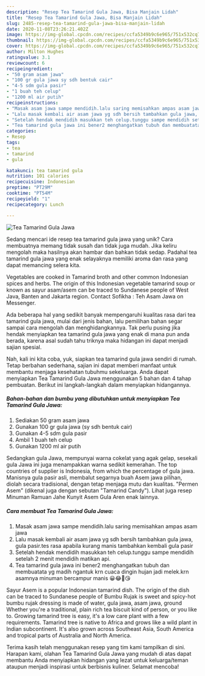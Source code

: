 ```yaml
---
description: "Resep Tea Tamarind Gula Jawa, Bisa Manjain Lidah"
title: "Resep Tea Tamarind Gula Jawa, Bisa Manjain Lidah"
slug: 2485-resep-tea-tamarind-gula-jawa-bisa-manjain-lidah
date: 2020-11-08T23:26:21.402Z
image: https://img-global.cpcdn.com/recipes/ccfa5349b9c6e965/751x532cq70/tea-tamarind-gula-jawa-foto-resep-utama.jpg
thumbnail: https://img-global.cpcdn.com/recipes/ccfa5349b9c6e965/751x532cq70/tea-tamarind-gula-jawa-foto-resep-utama.jpg
cover: https://img-global.cpcdn.com/recipes/ccfa5349b9c6e965/751x532cq70/tea-tamarind-gula-jawa-foto-resep-utama.jpg
author: Milton Hughes
ratingvalue: 3.1
reviewcount: 6
recipeingredient:
- "50 gram asam jawa"
- "100 gr gula jawa sy sdh bentuk cair"
- "4-5 sdm gula pasir"
- "1 buah teh celup"
- "1200 ml air putih"
recipeinstructions:
- "Masak asam jawa sampe mendidih.lalu saring memisahkan ampas asam jawa"
- "Lalu masak kembali air asam jawa yg sdh bersih tambahkan gula jawa, gula pasir.tes rasa apabila kurang manis tambahkan kembali gula pasir"
- "Setelah hendak mendidih masukkan teh celup.tunggu sampe mendidih setelah 2 menit mendidih matikan api."
- "Tea tamarind gula jawa ini bener2 menghangatkan tubuh dan membuatata yg madih ngantuk krn cuaca dingin hujan jadi melek.krn asamnya minuman bercampur manis 😀😂💞😘"
categories:
- Resep
tags:
- tea
- tamarind
- gula

katakunci: tea tamarind gula 
nutrition: 101 calories
recipecuisine: Indonesian
preptime: "PT29M"
cooktime: "PT54M"
recipeyield: "1"
recipecategory: Lunch

---
```



![Tea Tamarind Gula Jawa](https://img-global.cpcdn.com/recipes/ccfa5349b9c6e965/751x532cq70/tea-tamarind-gula-jawa-foto-resep-utama.jpg)

Sedang mencari ide resep tea tamarind gula jawa yang unik? Cara membuatnya memang tidak susah dan tidak juga mudah. Jika keliru mengolah maka hasilnya akan hambar dan bahkan tidak sedap. Padahal tea tamarind gula jawa yang enak selayaknya memiliki aroma dan rasa yang dapat memancing selera kita.

Vegetables are cooked in Tamarind broth and other common Indonesian spices and herbs. The origin of this Indonesian vegetable tamarind soup or known as sayur asam/asem can be traced to Sundanese people of West Java, Banten and Jakarta region. Contact Sofikha : Teh Asam Jawa on Messenger.

Ada beberapa hal yang sedikit banyak mempengaruhi kualitas rasa dari tea tamarind gula jawa, mulai dari jenis bahan, lalu pemilihan bahan segar sampai cara mengolah dan menghidangkannya. Tak perlu pusing jika hendak menyiapkan tea tamarind gula jawa yang enak di mana pun anda berada, karena asal sudah tahu triknya maka hidangan ini dapat menjadi sajian spesial.


Nah, kali ini kita coba, yuk, siapkan tea tamarind gula jawa sendiri di rumah. Tetap berbahan sederhana, sajian ini dapat memberi manfaat untuk membantu menjaga kesehatan tubuhmu sekeluarga. Anda dapat menyiapkan Tea Tamarind Gula Jawa menggunakan 5 bahan dan 4 tahap pembuatan. Berikut ini langkah-langkah dalam menyiapkan hidangannya.

<!--inarticleads1-->

##### Bahan-bahan dan bumbu yang dibutuhkan untuk menyiapkan Tea Tamarind Gula Jawa:

1. Sediakan 50 gram asam jawa
1. Gunakan 100 gr gula jawa (sy sdh bentuk cair)
1. Gunakan 4-5 sdm gula pasir
1. Ambil 1 buah teh celup
1. Gunakan 1200 ml air putih


Sedangkan gula Jawa, mempunyai warna cokelat yang agak gelap, sesekali gula Jawa ini juga menampakkan warna sedikit kemerahan. The top countries of supplier is Indonesia, from which the percentage of gula jawa. Manisnya gula pasir asli, membalut segarnya buah Asem jawa pilihan, diolah secara tradisional, dengan tetap menjaga mutu dan kualitas. &#34;Permen Asem&#34; (dikenal juga dengan sebutan &#34;Tamarind Candy&#34;). Lihat juga resep Minuman Ramuan Jahe Kunyit Asem Gula Aren enak lainnya. 

<!--inarticleads2-->

##### Cara membuat Tea Tamarind Gula Jawa:

1. Masak asam jawa sampe mendidih.lalu saring memisahkan ampas asam jawa
1. Lalu masak kembali air asam jawa yg sdh bersih tambahkan gula jawa, gula pasir.tes rasa apabila kurang manis tambahkan kembali gula pasir
1. Setelah hendak mendidih masukkan teh celup.tunggu sampe mendidih setelah 2 menit mendidih matikan api.
1. Tea tamarind gula jawa ini bener2 menghangatkan tubuh dan membuatata yg madih ngantuk krn cuaca dingin hujan jadi melek.krn asamnya minuman bercampur manis 😀😂💞😘


Sayur Asem is a popular Indonesian tamarind dish. The origin of the dish can be traced to Sundanese people of Bumbu Rujak is sweet and spicy-hot bumbu rujak dressing is made of water, gula jawa, asam jawa, ground Whether you&#39;re a traditional, plain rich tea biscuit kind of person, or you like to. Growing tamarind tree is easy, it&#39;s a low care plant with a few requirements. Tamarind tree is native to Africa and grows like a wild plant in Indian subcontinent. It&#39;s also grown across Southeast Asia, South America and tropical parts of Australia and North America. 

Terima kasih telah menggunakan resep yang tim kami tampilkan di sini. Harapan kami, olahan Tea Tamarind Gula Jawa yang mudah di atas dapat membantu Anda menyiapkan hidangan yang lezat untuk keluarga/teman ataupun menjadi inspirasi untuk berbisnis kuliner. Selamat mencoba!
